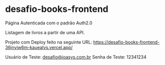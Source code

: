 # desafio-books-frontend

Página Autenticada com o padrão Auth2.0

Listagem de livros a partir de uma API.

Projeto com Deploy feito na seguinte URL: https://desafio-books-frontend-36jnyiw6m-kauealvs.vercel.app/

Usuário de Teste: desafio@ioasys.com.br
Senha de Teste: 12341234
